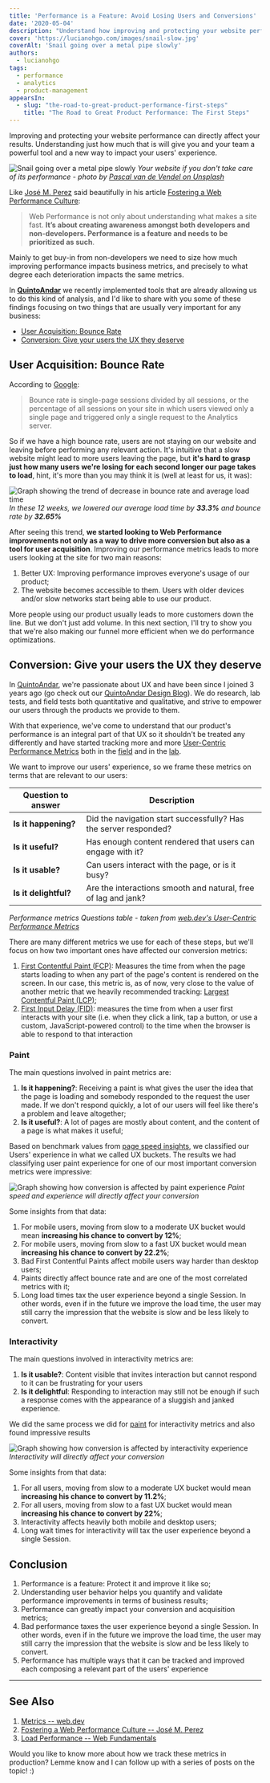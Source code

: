 ```yaml
---
title: 'Performance is a Feature: Avoid Losing Users and Conversions'
date: '2020-05-04'
description: "Understand how improving and protecting your website performance can affect your results"
cover: 'https://lucianohgo.com/images/snail-slow.jpg'
coverAlt: 'Snail going over a metal pipe slowly'
authors:
  - lucianohgo
tags:
  - performance
  - analytics
  - product-management
appearsIn:
  - slug: "the-road-to-great-product-performance-first-steps"
    title: "The Road to Great Product Performance: The First Steps"
---
```


Improving and protecting your website performance can directly affect your
results. Understanding just how much that is will give you and your team a
powerful tool and a new way to impact your users' experience.

![Snail going over a metal pipe slowly](/images/snail-slow.jpg "Your website if
you don't take care of it's performance") *Your website if you don't take care
of its performance - photo by [Pascal van de Vendel on
Unsplash](https://unsplash.com/@pascalvendel?utm_source=unsplash&utm_medium=referral&utm_content=creditCopyText)*

Like [José M. Perez](https://jmperezperez.com/about-me/) said beautifully in his
article [Fostering a Web Performance
Culture](https://jmperezperez.com/fostering-web-performance-culture/):

>Web Performance is not only about understanding what makes a site fast. **It’s
>about creating awareness amongst both developers and non-developers.
>Performance is a feature and needs to be prioritized as such**.

Mainly to get buy-in from non-developers we need to size how much improving
performance impacts business metrics, and precisely to what degree each
deterioration impacts the same metrics.

In __[QuintoAndar](https://quintoandar.com.br)__ we recently implemented tools
that are already allowing us to do this kind of analysis, and I'd like to share
with you some of these findings focusing on two things that are usually very
important for any business:

- [User Acquisition: Bounce Rate](#user-acquisition-bounce-rate)
- [Conversion: Give your users the UX they deserve](#conversion-give-your-users-the-ux-they-deserve)

## User Acquisition: Bounce Rate

According to
[Google](https://support.google.com/analytics/answer/1009409?hl=en):

>Bounce rate is single-page sessions divided by all sessions, or the percentage
>of all sessions on your site in which users viewed only a single page and
>triggered only a single request to the Analytics server.

So if we have a high bounce rate, users are not staying on our website and
leaving before performing any relevant action. It's intuitive that a slow
website might lead to more users leaving the page, but __it's hard to grasp just
how many users we're losing for each second longer our page takes to load__,
hint, it's more than you may think it is (well at least for us, it was):

![Graph showing the trend of decrease in bounce rate and average load
time](/images/bounce-rate-vs-average-load-time.jpg "Bounce Rate vs Average Load
time") *In these 12 weeks, we lowered our average load time by __33.3%__ and
bounce rate by __32.65%__*

After seeing this trend, __we started looking to Web Performance improvements
not only as a way to drive more conversion but also as a tool for user
acquisition__. Improving our performance metrics leads to more users looking at
the site for two main reasons:

1. Better UX: Improving performance improves everyone's usage of our product;
2. The website becomes accessible to them. Users with older devices and/or slow
    networks start being able to use our product.

More people using our product usually leads to more customers down the line. But
we don't just add volume. In this next section, I'll try to show you that we're
also making our funnel more efficient when we do performance optimizations.

## Conversion: Give your users the UX they deserve

In [QuintoAndar](https://quintoandar.com.br), we're passionate about UX and have
been since I joined 3 years ago (go check out our [QuintoAndar Design
Blog](https://medium.com/quintoandar-design)). We do research, lab tests, and
field tests both quantitative and qualitative, and strive to empower our users
through the products we provide to them.

With that experience, we've come to understand that our product's performance is
an integral part of that UX so it shouldn't be treated any differently and have
started tracking more and more [User-Centric Performance
Metrics](https://web.dev/user-centric-performance-metrics/) both in the
[field](https://web.dev/user-centric-performance-metrics/#in-the-field) and in
the [lab](https://web.dev/user-centric-performance-metrics/#in-the-lab).

We want to improve our users' experience, so we frame these metrics on terms
that are relevant to our users:

| Question to answer            | Description                                                       |
|-----------------------------  |------------------------------------------------------------------ |
| __Is it happening?__          | Did the navigation start successfully? Has the server responded?  |
| __Is it useful?__             | Has enough content rendered that users can engage with it?        |
| __Is it usable?__             | Can users interact with the page, or is it busy?                  |
| __Is it delightful?__         | Are the interactions smooth and natural, free of lag and jank?    |
*Performance metrics Questions table - taken from [web.dev's User-Centric
Performance Metrics](https://web.dev/user-centric-performance-metrics/)*

There are many different metrics we use for each of these steps, but we'll focus
on how two important ones have affected our conversion metrics:

1. [First Contentful Paint (FCP)](#paint): Measures the time from when the page
    starts loading to when any part of the page's content is rendered on the
    screen. In our case, this metric is, as of now, very close to the value of
    another metric that we heavily recommended tracking: [Largest Contentful
    Paint (LCP)](https://web.dev/lcp/);
2. [First Input Delay (FID)](#interactivity): measures the time from when a
    user first interacts with your site (i.e. when they click a link, tap a
    button, or use a custom, JavaScript-powered control) to the time when the
    browser is able to respond to that interaction

### Paint

The main questions involved in paint metrics are:

1. __Is it happening?__: Receiving a paint is what gives the user the idea that
    the page is loading and somebody responded to the request the user made. If
    we don't respond quickly, a lot of our users will feel like there's a
    problem and leave altogether;
2. __Is it useful?__: A lot of pages are mostly about content, and the content
    of a page is what makes it useful;

Based on benchmark values from [page speed
insights](https://developers.google.com/speed/docs/insights/v5/about#distribution),
we classified our Users' experience in what we called UX buckets. The results we
had classifying user paint experience for one of our most important conversion
metrics were impressive:

![Graph showing how conversion is affected by paint
experience](/images/conversion-based-on-paint-ux-bucket.jpg "Conversion for
different Paint UX buckets") *Paint speed and experience will directly affect
your conversion*

Some insights from that data:

1. For mobile users, moving from slow to a moderate UX bucket would mean
    __increasing his chance to convert by 12%__;
2. For mobile users, moving from slow to a fast UX bucket would mean
    __increasing his chance to convert by 22.2%__;
3. Bad First Contentful Paints affect mobile users way harder than desktop
    users;
4. Paints directly affect bounce rate and are one of the most correlated
    metrics with it;
5. Long load times tax the user experience beyond a single Session. In other
    words, even if in the future we improve the load time, the user may still
    carry the impression that the website is slow and be less likely to convert.

### Interactivity

The main questions involved in interactivity metrics are:

1. __Is it usable?__: Content visible that invites interaction but cannot
    respond to it can be frustrating for your users
2. __Is it delightful__: Responding to interaction may still not be enough if
    such a response comes with the appearance of a sluggish and janked
    experience.

We did the same process we did for [paint](#paint) for interactivity metrics and
also found impressive results

![Graph showing how conversion is affected by interactivity
experience](/images/conversion-based-on-interactivity-bucket.jpg "Conversion for
different Interactivity (FID) UX buckets") *Interactivity will directly affect
your conversion*

Some insights from that data:

1. For all users, moving from slow to a moderate UX bucket would mean
   __increasing his chance to convert by 11.2%__;
2. For all users, moving from slow to a fast UX bucket would mean __increasing
   his chance to convert by 22%__;
3. Interactivity affects heavily both mobile and desktop users;
4. Long wait times for interactivity will tax the user experience beyond a
   single Session.

## Conclusion

1. Performance is a feature: Protect it and improve it like so;
2. Understanding user behavior helps you quantify and validate performance
    improvements in terms of business results;
3. Performance can greatly impact your conversion and acquisition metrics;
4. Bad performance taxes the user experience beyond a single Session. In other
    words, even if in the future we improve the load time, the user may still
    carry the impression that the website is slow and be less likely to convert.
5. Performance has multiple ways that it can be tracked and improved each
    composing a relevant part of the users' experience

---

## See Also

1. [Metrics -- web.dev](https://web.dev/metrics)
2. [Fostering a Web Performance Culture -- José M.
   Perez](https://jmperezperez.com/fostering-web-performance-culture/)
3. [Load Performance -- Web
   Fundamentals](https://developers.google.com/web/fundamentals/performance/get-started)

Would you like to know more about how we track these metrics in production?
Lemme know and I can follow up with a series of posts on the topic! :)
